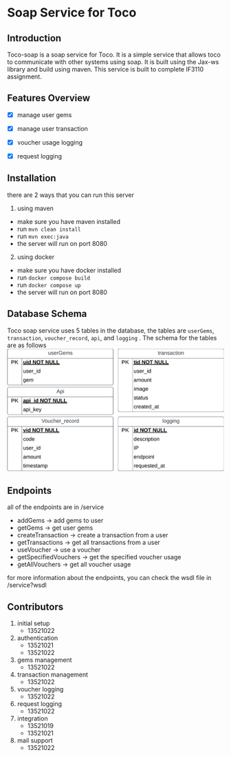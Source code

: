 # Soap Service for Toco


## Introduction
Toco-soap is a soap service for Toco. It is a simple service that allows toco to communicate with other systems using soap. It is built using the Jax-ws library and build using maven. This service is built to complete IF3110 assignment.

## Features Overview
  - [x] manage user gems
  - [x] manage user transaction
  - [x] voucher usage logging
  - [x] request logging


## Installation
there are 2 ways that you can run this server
1. using maven
- make sure you have maven installed
- run `mvn clean install`
- run `mvn exec:java`
- the server will run on port 8080

2. using docker
- make sure you have docker installed
- run `docker compose build`
- run `docker compose up`
- the server will run on port 8080

## Database Schema
Toco soap service uses 5 tables in the database, the tables are `userGems`, `transaction`, `voucher_record`, `api`, and `logging` . The schema for the tables are as follows
![schema]( img/Soap-ERD.png)



## Endpoints
all of the endpoints are in /service 
- addGems -> add gems to user
- getGems -> get user gems
- createTransaction -> create a transaction from a user
- getTransactions -> get all transactions from a user
- useVoucher -> use a voucher
- getSpecifiedVouchers -> get the specified voucher usage
- getAllVouchers -> get all voucher usage

for more information about the endpoints, you can check the wsdl file in /service?wsdl

## Contributors
1. initial setup
    - 13521022
2. authentication
    - 13521021
    - 13521022
3. gems management
   - 13521022 
4. transaction management
   - 13521022 
5. voucher logging
     - 13521022
6. request logging
     - 13521022
 7. integration
    - 13521019
    - 13521021
8. mail support
    - 13521022 

